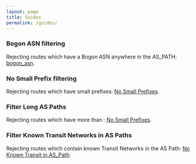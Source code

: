 ```yaml
---
layout: page
title: Guides
permalink: /guides/
---
```


### Bogon ASN filtering

Rejecting routes which have a Bogon ASN anywhere in the AS_PATH: [bogon_asn](/guides/bogon_asns/).

### No Small Prefix filtering

Rejecting routes which have small prefixes: [No Small Prefixes](/guides/small_prefixes/).

### Filter Long AS Paths

Rejecting routes which have more than : [No Small Prefixes](/guides/small_prefixes/).

### Filter Known Transit Networks in AS Paths

Rejecting routes which contain known Transit Networks in the AS Path: [No Known Transit in AS_Path](/guides/no_transit_leaks/).
